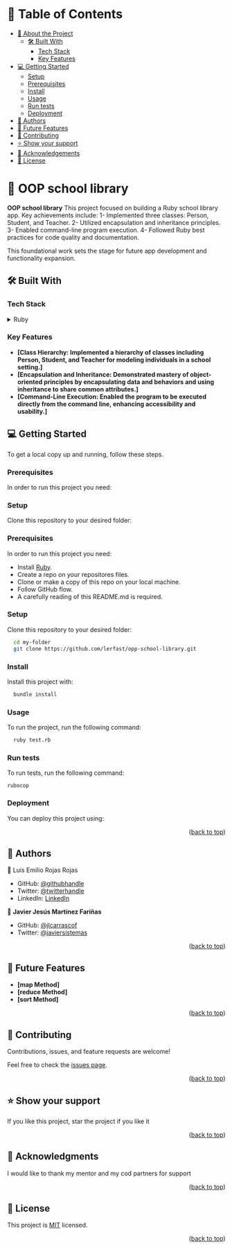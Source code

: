 
# 📗 Table of Contents

- [📖 About the Project](#about-project)
  - [🛠 Built With](#built-with)
    - [Tech Stack](#tech-stack)
    - [Key Features](#key-features)
- [💻 Getting Started](#getting-started)
  - [Setup](#setup)
  - [Prerequisites](#prerequisites)
  - [Install](#install)
  - [Usage](#usage)
  - [Run tests](#run-tests)
  - [Deployment](#triangular_flag_on_post-deployment)
- [👥 Authors](#authors)
- [🔭 Future Features](#future-features)
- [🤝 Contributing](#contributing)
- [⭐️ Show your support](#support)
- [🙏 Acknowledgements](#acknowledgements)
- [📝 License](#license)

<a name="readme-top"></a>



# 📖 OOP school library <a name="about-project"></a>


**OOP school library**
This project focused on building a Ruby school library app. Key achievements include:
1- Implemented three classes: Person, Student, and Teacher.
2- Utilized encapsulation and inheritance principles.
3- Enabled command-line program execution.
4- Followed Ruby best practices for code quality and documentation.

This foundational work sets the stage for future app development and functionality expansion.








## 🛠 Built With <a name="built-with"></a>

### Tech Stack <a name="tech-stack"></a>

<details>
<summary>Ruby</summary>
  <ul>
    <li><a href="https://www.ruby-lang.org/en/">Ruby</a></li>
  </ul>
</details>

<!-- Features -->

### Key Features <a name="key-features"></a>

- **[Class Hierarchy: Implemented a hierarchy of classes including Person, Student, and Teacher for modeling individuals in a school setting.]**
- **[Encapsulation and Inheritance: Demonstrated mastery of object-oriented principles by encapsulating data and behaviors and using inheritance to share common attributes.]**
- **[Command-Line Execution: Enabled the program to be executed directly from the command line, enhancing accessibility and usability.]**
<!-- GETTING STARTED -->

## 💻 Getting Started <a name="getting-started"></a>

To get a local copy up and running, follow these steps.

### Prerequisites

In order to run this project you need:

<!--
Example command:

```sh
 gem install rails
```
 -->

### Setup

Clone this repository to your desired folder:


### Prerequisites

In order to run this project you need:

- Install [Ruby](https://www.ruby-lang.org/en/documentation/installation/).
- Create a repo on your repositores files.
- Clone or make a copy of this repo on your local machine.
- Follow GitHub flow.
- A carefully reading of this README.md is required.

### Setup

Clone this repository to your desired folder:

```sh
  cd my-folder
  git clone https://github.com/lerfast/opp-school-library.git
```

### Install

Install this project with:

```sh
  bundle install
```

### Usage

To run the project, run the following command:

```sh
  ruby test.rb
```

### Run tests

To run tests, run the following command:

```
rubocop
```



### Deployment

You can deploy this project using:

<!--
Example:

```sh

```
 -->

<p align="right">(<a href="#readme-top">back to top</a>)</p>

## 👥 Authors <a name="authors"></a>

👤 Luis Emilio Rojas Rojas

- GitHub: [@githubhandle](https://github.com/lerfast)
- Twitter: [@twitterhandle](https://twitter.com/lerfast)
- LinkedIn: [LinkedIn](https://www.linkedin.com/in/luis-emilio-rojas-rojas-6ba90a8a/)

👤 **Javier Jesús Martinez Fariñas**

- GitHub: [@jlcarrascof](https://github.com/jlcarrascof)
- Twitter: [@javiersistemas](https://twitter.com/javiersistemas)


<p align="right">(<a href="#readme-top">back to top</a>)</p>

<!-- FUTURE FEATURES -->

## 🔭 Future Features <a name="future-features"></a>

- **[map Method]**
- **[reduce Method]**
- **[sort Method]**

<p align="right">(<a href="#readme-top">back to top</a>)</p>

<!-- CONTRIBUTING -->

## 🤝 Contributing <a name="contributing"></a>

Contributions, issues, and feature requests are welcome!

Feel free to check the [issues page](../../issues/).

<p align="right">(<a href="#readme-top">back to top</a>)</p>

<!-- SUPPORT -->

## ⭐️ Show your support <a name="support"></a>

If you like this project, star the project if you like it

<p align="right">(<a href="#readme-top">back to top</a>)</p>

<!-- ACKNOWLEDGEMENTS -->

## 🙏 Acknowledgments <a name="acknowledgements"></a>

I would like to thank my mentor and my cod partners for support

<p align="right">(<a href="#readme-top">back to top</a>)</p>

<!-- LICENSE -->

## 📝 License <a name="license"></a>

This project is [MIT](./LICENSE) licensed.

<p align="right">(<a href="#readme-top">back to top</a>)</p>